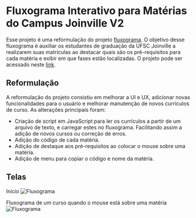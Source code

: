 # Fluxograma Interativo para Matérias do Campus Joinville V2

Esse projeto é uma reformulação do projeto [fluxograma](https://github.com/Equipe-Botcem/fluxograma). O objetivo desse fluxograma é auxiliar os estudantes de graduação da UFSC Joinville a realizarem suas matrículas ao destacar quais são os pré-requisitos para cada matéria e exibir em que fases estão localizadas.
O projeto pode ser acessado neste [link](https://botcem.ufsc.br/fluxogramaInterativo/).

## Reformulação

A reformulação do projeto consistiu em melhorar a UI e UX, adicionar novas funcionalidades para o usuário e melhorar manutenção de novos currículos de curso. As alterações principais foram:

- Criação de script em JavaScript para ler os currículos a partir de um arquivo de texto, e carregar estes no fluxograma. Facilitando assim a adição de novos cursos ou correção de erros.
- Adição do código de cada matéria.
- Adição de destaque aos pré-requisitos ao colocar o mouse sobre uma matéria.
- Adição de menu para copiar o código e nome da matéria.

## Telas

Início
<img src="http://botcem.ufsc.br/wp-content/uploads/2025/02/fluxoTela1.png" alt="Fluxograma">

Fluxograma de um curso quando o mouse está sobre uma matéria
<img src="http://botcem.ufsc.br/wp-content/uploads/2025/02/fluxoTela3.png" alt="Fluxograma">
